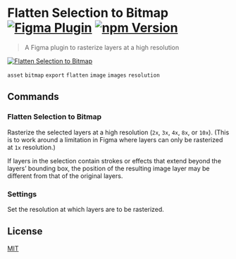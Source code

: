 # Flatten Selection to Bitmap [![Figma Plugin](https://img.shields.io/badge/figma-Flatten%20Selection%20to%20Bitmap-yellow?cacheSeconds=1800)](https://figma.com/community/plugin/837846252158418235/Flatten-Selection-to-Bitmap) [![npm Version](https://img.shields.io/npm/v/figma-flatten-selection-to-bitmap?cacheSeconds=1800)](https://npmjs.com/package/figma-flatten-selection-to-bitmap)

> A Figma plugin to rasterize layers at a high resolution

[![Flatten Selection to Bitmap](https://raw.githubusercontent.com/yuanqing/figma-plugins/main/packages/figma-flatten-selection-to-bitmap/media/cover.png)](https://figma.com/community/plugin/837846252158418235/Flatten-Selection-to-Bitmap)

`asset` `bitmap` `export` `flatten` `image` `images` `resolution`

## Commands

### Flatten Selection to Bitmap

Rasterize the selected layers at a high resolution (`2x`, `3x`, `4x`, `8x`, or `10x`). (This is to work around a limitation in Figma where layers can only be rasterized at `1x` resolution.)

If layers in the selection contain strokes or effects that extend beyond the layers’ bounding box, the position of the resulting image layer may be different from that of the original layers.

### Settings

Set the resolution at which layers are to be rasterized.

## License

[MIT](/LICENSE.md)
